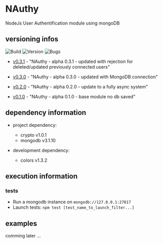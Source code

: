 # NAuthy
NodeJs User Authentification module using mongoDB

## versioning infos
![Build](https://img.shields.io/badge/build-alpha-yellowgreen.svg)
![Version](https://img.shields.io/badge/version-0.3.1-blue.svg)
![Bugs](https://img.shields.io/badge/bug_report-0-brightgreen.svg)

  * [v0.3.1](https://github.com/hugodecasta/NAuthy/releases/tag/v0.3.1) - "NAuthy - alpha 0.3.1 - updated with rejection for deleted/updated previously connected users"

  * [v0.3.0](https://github.com/hugodecasta/NAuthy/releases/tag/v0.3.0) - "NAuthy - alpha 0.3.0 - updated with MongoDB connection"

  * [v0.2.0](https://github.com/hugodecasta/NAuthy/releases/tag/v0.2.0) - "NAuthy - alpha 0.2.0 - update to a fully async system"

  * [v0.1.0](https://github.com/hugodecasta/NAuthy/releases/tag/v0.1.0) - "NAuthy - alpha 0.1.0 - base module no db saved"

## dependency information

  * project dependency:
    * crypto v1.0.1
    * mongodb v3.1.10

  * development dependency:
    * colors v1.3.2

## execution information

### tests

  * Run a mongodb instance on `mongodb://127.0.0.1:27017`
  * Launch tests: `npm test [test_name_to_launch_filter...]`

## examples
comming later ...

